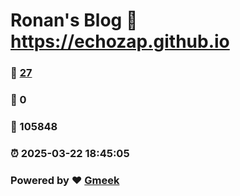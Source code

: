 # Ronan's Blog :link: https://echozap.github.io 
### :page_facing_up: [27](https://echozap.github.io/tag.html) 
### :speech_balloon: 0 
### :hibiscus: 105848 
### :alarm_clock: 2025-03-22 18:45:05 
### Powered by :heart: [Gmeek](https://github.com/Meekdai/Gmeek)
